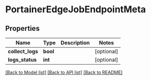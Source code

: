 # PortainerEdgeJobEndpointMeta

## Properties
Name | Type | Description | Notes
------------ | ------------- | ------------- | -------------
**collect_logs** | **bool** |  | [optional] 
**logs_status** | **int** |  | [optional] 

[[Back to Model list]](../README.md#documentation-for-models) [[Back to API list]](../README.md#documentation-for-api-endpoints) [[Back to README]](../README.md)


